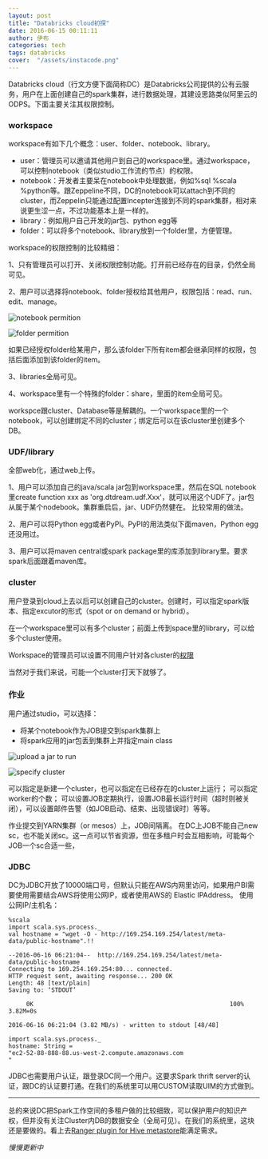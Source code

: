 ```yaml
---
layout: post
title: "Databricks cloud初探"
date: 2016-06-15 00:11:11
author: 伊布
categories: tech
tags: databricks
cover:  "/assets/instacode.png"
---
```


Databricks cloud（行文方便下面简称DC）是Databricks公司提供的公有云服务，用户在上面创建自己的spark集群，进行数据处理，其建设思路类似阿里云的ODPS。下面主要关注其权限控制。

### workspace

workspace有如下几个概念：user、folder、notebook、library。

- user：管理员可以邀请其他用户到自己的workspace里。通过workspace，可以控制notebook（类似studio工作流的节点）的权限。
- notebook：开发者主要呆在notebook中处理数据，例如%sql %scala %python等。跟Zeppeline不同，DC的notebook可以attach到不同的cluster，而Zeppelin只能通过配置Incepter连接到不同的spark集群，相对来说更生涩一点，不过功能基本上是一样的。
- library：例如用户自己开发的jar包、python egg等
- folder：可以将多个notebook、library放到一个folder里，方便管理。

workspace的权限控制的比较精细：

1、只有管理员可以打开、关闭权限控制功能。打开前已经存在的目录，仍然全局可见。

2、用户可以选择将notebook、folder授权给其他用户，权限包括：read、run、edit、manage。

![notebook permition](http://training.databricks.com/databricks_guide/2.8/ChangePermissions2.png)

![folder permition](http://training.databricks.com/databricks_guide/2.8/FolderPermissions2.png)

如果已经授权folder给某用户，那么该folder下所有item都会继承同样的权限，包括后面添加到该folder的item。

3、libraries全局可见。

4、workspace里有一个特殊的folder：share，里面的item全局可见。

workspce跟cluster、Database等是解耦的。一个workspace里的一个notebook，可以创建绑定不同的cluster；绑定后可以在该cluster里创建多个DB。


### UDF/library

全部web化，通过web上传。

1、用户可以添加自己的java/scala jar包到workspace里，然后在SQL notebook里create function xxx as 'org.dtdream.udf.Xxx'，就可以用这个UDF了。jar包从属于某个nodebook。集群重启后，jar、UDF仍然健在。
比较常用的做法。

2、用户可以将Python egg或者PyPI。PyPI的用法类似下面maven，Python egg还没用过。

3、用户可以将maven central或spark package里的库添加到library里。要求spark后面跟着maven库。


### cluster

用户登录到cloud上去以后可以创建自己的cluster。创建时，可以指定spark版本、指定excutor的形式（spot or on demand or hybrid）。

在一个workspace里可以有多个cluster；前面上传到space里的library，可以给多个cluster使用。

Workspace的管理员可以设置不同用户针对各cluster的[权限](https://docs.cloud.databricks.com/docs/latest/databricks_guide/index.html#02%20Product%20Overview/09%20Access%20Control/02%20Cluster%20ACLs.html)

当然对于我们来说，可能一个cluster打天下就够了。


### 作业

用户通过studio，可以选择：

- 将某个notebook作为JOB提交到spark集群上
- 将spark应用的jar包丢到集群上并指定main class

![upload a jar to run](http://training.databricks.com/databricks_guide/upload_job_jar.png)

![specify cluster](http://training.databricks.com/databricks_guide/2.8/jobs_conf_cluster.png)

可以指定是新建一个cluster，也可以指定在已经存在的cluster上运行；
可以指定worker的个数；
可以设置JOB定期执行，设置JOB最长运行时间（超时则被关闭），可以设置邮件告警（如JOB启动、结束、出现错误时）等等。

作业提交到YARN集群（or mesos）上，JOB间隔离。
在DC上JOB不能自己new sc，也不能关闭sc。这一点可以节省资源，但在多租户时会互相影响，可能每个JOB一个sc合适一些，

### JDBC

DC为JDBC开放了10000端口号，但默认只能在AWS内网里访问，如果用户BI需要使用需要结合AWS将使用公网IP，或者使用AWS的 Elastic IPAddress。
使用公网IP/主机名：

```
%scala
import scala.sys.process._
val hostname = "wget -O - http://169.254.169.254/latest/meta-data/public-hostname".!!

--2016-06-16 06:21:04--  http://169.254.169.254/latest/meta-data/public-hostname
Connecting to 169.254.169.254:80... connected.
HTTP request sent, awaiting response... 200 OK
Length: 48 [text/plain]
Saving to: ‘STDOUT’

     0K                                                       100% 3.82M=0s

2016-06-16 06:21:04 (3.82 MB/s) - written to stdout [48/48]

import scala.sys.process._
hostname: String = 
"ec2-52-88-888-88.us-west-2.compute.amazonaws.com
"
```

JDBC也需要用户认证，跟登录DC同一个用户。这要求Spark thrift server的认证，跟DC的认证要打通。在我们的系统里可以用CUSTOM读取UIM的方式做到。

---

总的来说DC把Spark工作空间的多租户做的比较细致，可以保护用户的知识产权，但并没有关注Cluster内DB的数据安全（全局可见）。在我们的系统里，这块还是要做的。看上去[Ranger plugin for Hive metastore](https://cwiki.apache.org/confluence/display/RANGER/Ranger+Plugin+for+Hive+MetaStore)能满足需求。

*慢慢更新中*